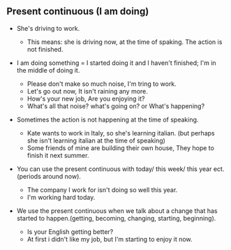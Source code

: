 ## Present continuous (I am doing)  

- She's driving to work.  
  - This means: she is driving now, at the time of spaking. The action is not finished.

- I am doing something = I started doing it and I haven't finished; I'm in the middle of doing it.  
  - Please don't make so much noise, I'm tring to work.  
  - Let's go out now, It isn't raining any more.  
  - How's your new job, Are you enjoying it?  
  - What's all that noise? what's going on? or What's happening?

- Sometimes the action is not happening at the time of speaking.  
  - Kate wants to work in Italy, so she's learning italian. (but perhaps she isn't learning italian at the time of speaking)  
  - Some friends of mine are building their own house, They hope to finish it next summer.

- You can use the present continuous with today/ this week/ this year ect.(periods around now).
  - The company I work for isn't doing so well this year.
  - I'm working hard today.

- We use the present continuous when we talk about a change that has started to happen.(getting, becoming, changing, starting, beginning).
  - Is your English getting better?
  - At first i didn't like my job, but I'm starting to enjoy it now.
